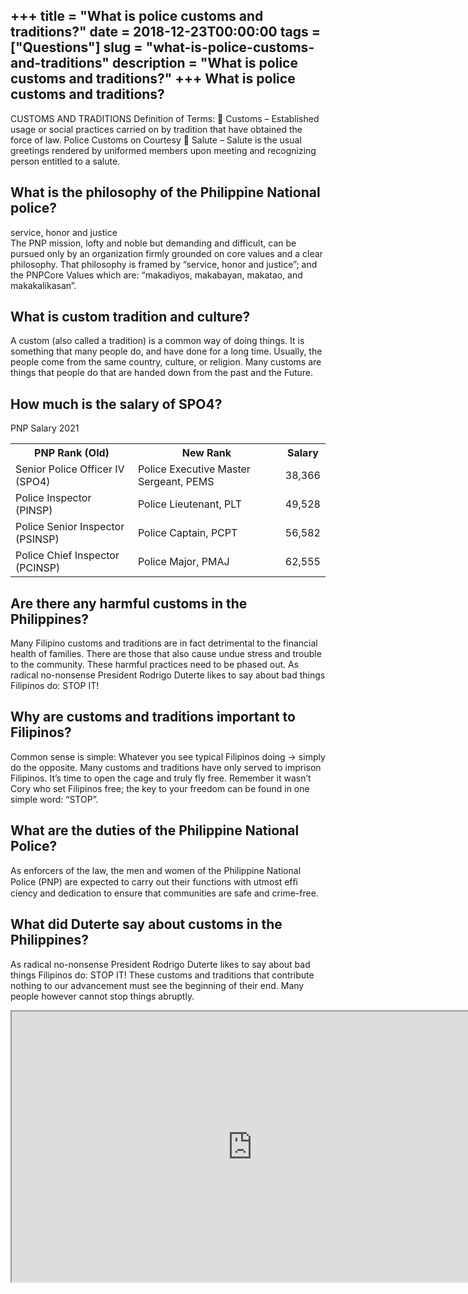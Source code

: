 +++
title = "What is police customs and traditions?"
date = 2018-12-23T00:00:00
tags = ["Questions"]
slug = "what-is-police-customs-and-traditions"
description = "What is police customs and traditions?"
+++
What is police customs and traditions?
--------------------------------------

CUSTOMS AND TRADITIONS Definition of Terms:  Customs – Established usage or social practices carried on by tradition that have obtained the force of law. Police Customs on Courtesy  Salute – Salute is the usual greetings rendered by uniformed members upon meeting and recognizing person entitled to a salute.

What is the philosophy of the Philippine National police?
---------------------------------------------------------

service, honor and justice  
The PNP mission, lofty and noble but demanding and difficult, can be pursued only by an organization firmly grounded on core values and a clear philosophy. That philosophy is framed by “service, honor and justice”; and the PNPCore Values which are: “makadiyos, makabayan, makatao, and makakalikasan”.

What is custom tradition and culture?
-------------------------------------

A custom (also called a tradition) is a common way of doing things. It is something that many people do, and have done for a long time. Usually, the people come from the same country, culture, or religion. Many customs are things that people do that are handed down from the past and the Future.

How much is the salary of SPO4?
-------------------------------

PNP Salary 2021

<table><tr><th>PNP Rank (Old)</th><th>New Rank</th><th>Salary</th></tr><tr><td>Senior Police Officer IV (SPO4)</td><td>Police Executive Master Sergeant, PEMS</td><td>38,366</td></tr><tr><td>Police Inspector (PINSP)</td><td>Police Lieutenant, PLT</td><td>49,528</td></tr><tr><td>Police Senior Inspector (PSINSP)</td><td>Police Captain, PCPT</td><td>56,582</td></tr><tr><td>Police Chief Inspector (PCINSP)</td><td>Police Major, PMAJ</td><td>62,555</td></tr></table>

Are there any harmful customs in the Philippines?
-------------------------------------------------

Many Filipino customs and traditions are in fact detrimental to the financial health of families. There are those that also cause undue stress and trouble to the community. These harmful practices need to be phased out. As radical no-nonsense President Rodrigo Duterte likes to say about bad things Filipinos do: STOP IT!

Why are customs and traditions important to Filipinos?
------------------------------------------------------

Common sense is simple: Whatever you see typical Filipinos doing -&gt; simply do the opposite. Many customs and traditions have only served to imprison Filipinos. It’s time to open the cage and truly fly free. Remember it wasn’t Cory who set Filipinos free; the key to your freedom can be found in one simple word: “STOP”.

What are the duties of the Philippine National Police?
------------------------------------------------------

As enforcers of the law, the men and women of the Philippine National Police (PNP) are expected to carry out their functions with utmost efﬁ ciency and dedication to ensure that communities are safe and crime-free.

What did Duterte say about customs in the Philippines?
------------------------------------------------------

As radical no-nonsense President Rodrigo Duterte likes to say about bad things Filipinos do: STOP IT! These customs and traditions that contribute nothing to our advancement must see the beginning of their end. Many people however cannot stop things abruptly.

<iframe allow="accelerometer; autoplay; clipboard-write; encrypted-media; gyroscope; picture-in-picture" allowfullscreen="" class="__youtube_prefs__  epyt-is-override  no-lazyload" data-no-lazy="1" data-origheight="433" data-origwidth="770" data-skipgform_ajax_framebjll="" height="433" id="_ytid_58754" loading="lazy" src="https://www.youtube.com/embed/R5U3j4-rnOM?enablejsapi=1&autoplay=0&cc_load_policy=0&cc_lang_pref=&iv_load_policy=1&loop=0&modestbranding=0&rel=1&fs=1&playsinline=0&autohide=2&theme=dark&color=red&controls=1&" title="YouTube player" width="770"></iframe>